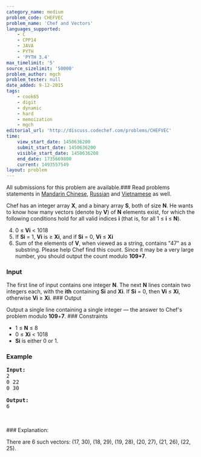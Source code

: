 ```yaml
---
category_name: medium
problem_code: CHEFVEC
problem_name: 'Chef and Vectors'
languages_supported:
    - C
    - CPP14
    - JAVA
    - PYTH
    - 'PYTH 3.4'
max_timelimit: '5'
source_sizelimit: '50000'
problem_author: mgch
problem_tester: null
date_added: 9-12-2015
tags:
    - cook65
    - digit
    - dynamic
    - hard
    - memoization
    - mgch
editorial_url: 'http://discuss.codechef.com/problems/CHEFVEC'
time:
    view_start_date: 1450636200
    submit_start_date: 1450636200
    visible_start_date: 1450636200
    end_date: 1735669800
    current: 1493557549
layout: problem
---
```

All submissions for this problem are available.###  Read problems statements in [Mandarin Chinese](http://www.codechef.com/download/translated/COOK65/mandarin/CHEFVEC.pdf), [Russian](http://www.codechef.com/download/translated/COOK65/russian/CHEFVEC.pdf) and [Vietnamese](http://www.codechef.com/download/translated/COOK65/vietnamese/CHEFVEC.pdf) as well.

Chef has an integer array **X**, and a binary array **S**, both of size **N**. He wants to know how many vectors (denote by **V**) of **N** elements exist, for which the following conditions hold for all valid indices **i** (that is, for all 1 ≤ **i** ≤ **N**).

4. 0 ≤ **Vi** < 1018
5. If **Si** = 1, **Vi** is ≥ **Xi**, and if **Si** = 0, **Vi** ≤ **Xi**
6. Sum of the elements of **V**, when viewed as a string, contains "47" as a substring.
Please help Chef find this count. Since it may be a very large number, you should output the count modulo **109+7**.

### Input

The first line of input contains one integer **N**. The next **N** lines contain two integers each, with the **ith** containing **Si** and **Xi**. If **Si** = 0, then **Vi** ≤ **Xi**, otherwise **Vi** ≥ **Xi**. ### Output

Output a single line containing a single integer — the answer to Chef's problem modulo **109**+**7**. ### Constraints

- 1 ≤ **N** ≤ 8
- 0 ≤ **Xi** < 1018
- **Si** is either 0 or 1.

### Example

<pre>
<b>Input:</b>
<tt>2
0 22
0 30
</tt>
<b>Output:</b>
<tt>6
</tt>

</pre>### Explanation:
There are 6 such vectors: (17, 30), (18, 29), (19, 28), (20, 27), (21, 26), (22, 25).
